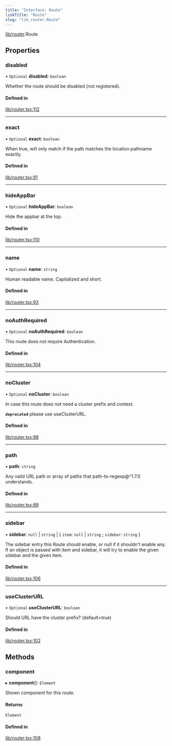 ```yaml
---
title: "Interface: Route"
linkTitle: "Route"
slug: "lib_router.Route"
---
```


[lib/router](../modules/lib_router.md).Route

## Properties

### disabled

• `Optional` **disabled**: `boolean`

Whether the route should be disabled (not registered).

#### Defined in

[lib/router.tsx:112](https://github.com/headlamp-k8s/headlamp/blob/840d05a1/frontend/src/lib/router.tsx#L112)

___

### exact

• `Optional` **exact**: `boolean`

When true, will only match if the path matches the location.pathname exactly.

#### Defined in

[lib/router.tsx:91](https://github.com/headlamp-k8s/headlamp/blob/840d05a1/frontend/src/lib/router.tsx#L91)

___

### hideAppBar

• `Optional` **hideAppBar**: `boolean`

Hide the appbar at the top.

#### Defined in

[lib/router.tsx:110](https://github.com/headlamp-k8s/headlamp/blob/840d05a1/frontend/src/lib/router.tsx#L110)

___

### name

• `Optional` **name**: `string`

Human readable name. Capitalized and short.

#### Defined in

[lib/router.tsx:93](https://github.com/headlamp-k8s/headlamp/blob/840d05a1/frontend/src/lib/router.tsx#L93)

___

### noAuthRequired

• `Optional` **noAuthRequired**: `boolean`

This route does not require Authentication.

#### Defined in

[lib/router.tsx:104](https://github.com/headlamp-k8s/headlamp/blob/840d05a1/frontend/src/lib/router.tsx#L104)

___

### noCluster

• `Optional` **noCluster**: `boolean`

In case this route does *not* need a cluster prefix and context.

**`deprecated`** please use useClusterURL.

#### Defined in

[lib/router.tsx:98](https://github.com/headlamp-k8s/headlamp/blob/840d05a1/frontend/src/lib/router.tsx#L98)

___

### path

• **path**: `string`

Any valid URL path or array of paths that path-to-regexp@^1.7.0 understands.

#### Defined in

[lib/router.tsx:89](https://github.com/headlamp-k8s/headlamp/blob/840d05a1/frontend/src/lib/router.tsx#L89)

___

### sidebar

• **sidebar**: ``null`` \| `string` \| { `item`: ``null`` \| `string` ; `sidebar`: `string`  }

The sidebar entry this Route should enable, or null if it shouldn't enable any. If an object is passed with item and sidebar, it will try to enable the given sidebar and the given item.

#### Defined in

[lib/router.tsx:106](https://github.com/headlamp-k8s/headlamp/blob/840d05a1/frontend/src/lib/router.tsx#L106)

___

### useClusterURL

• `Optional` **useClusterURL**: `boolean`

Should URL have the cluster prefix? (default=true)

#### Defined in

[lib/router.tsx:102](https://github.com/headlamp-k8s/headlamp/blob/840d05a1/frontend/src/lib/router.tsx#L102)

## Methods

### component

▸ **component**(): `Element`

Shown component for this route.

#### Returns

`Element`

#### Defined in

[lib/router.tsx:108](https://github.com/headlamp-k8s/headlamp/blob/840d05a1/frontend/src/lib/router.tsx#L108)
